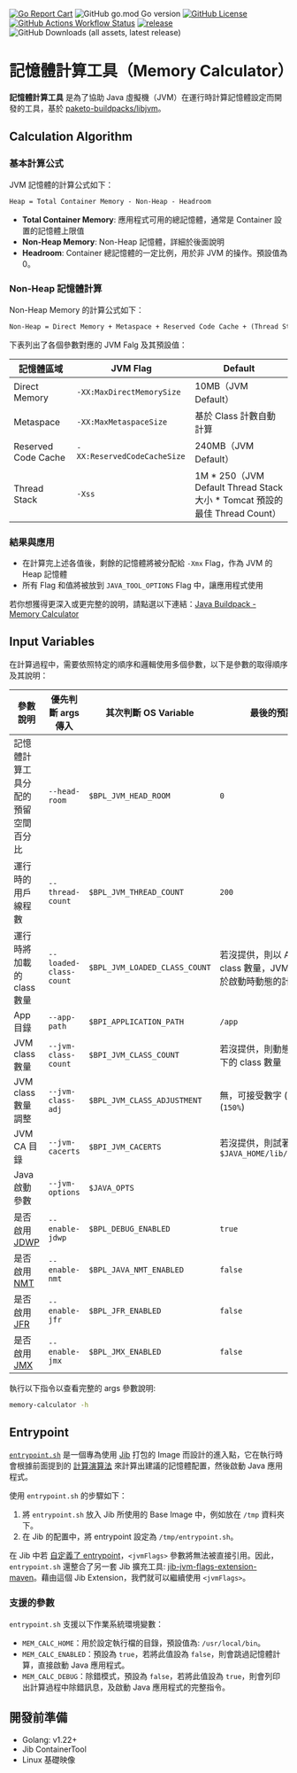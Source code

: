 [![Go Report Cart](https://goreportcard.com/badge/github.com/softleader/memory-calculator)](https://goreportcard.com/report/github.com/softleader/memory-calculator)
![GitHub go.mod Go version](https://img.shields.io/github/go-mod/go-version/softleader/memory-calculator)
[![GitHub License](https://img.shields.io/github/license/softleader/memory-calculator)](./LICENSE)
[![GitHub Actions Workflow Status](https://img.shields.io/github/actions/workflow/status/softleader/memory-calculator/test.yaml)](https://github.com/softleader/memory-calculator/actions)
[![release](https://img.shields.io/github/release/softleader/memory-calculator.svg)](https://github.com/softleader/memory-calculator/releases)
![GitHub Downloads (all assets, latest release)](https://img.shields.io/github/downloads/softleader/memory-calculator/latest/total)

# 記憶體計算工具（Memory Calculator）

**記憶體計算工具** 是為了協助 Java
虛擬機（JVM）在運行時計算記憶體設定而開發的工具，基於 [paketo-buildpacks/libjvm](https://github.com/paketo-buildpacks/libjvm/)。

## Calculation Algorithm

### 基本計算公式

JVM 記憶體的計算公式如下：

```markdown
Heap = Total Container Memory - Non-Heap - Headroom
```

- **Total Container Memory**: 應用程式可用的總記憶體，通常是 Container 設置的記憶體上限值
- **Non-Heap Memory**: Non-Heap 記憶體，詳細於後面說明
- **Headroom**: Container 總記憶體的一定比例，用於非 JVM 的操作。預設值為 0。

### Non-Heap 記憶體計算

Non-Heap Memory 的計算公式如下：

```markdown
Non-Heap = Direct Memory + Metaspace + Reserved Code Cache + (Thread Stack * Thread Count)
```

下表列出了各個參數對應的 JVM Falg 及其預設值：

| 記憶體區域 | JVM Flag | Default |
|-----------|----------|---------|
| Direct Memory | `-XX:MaxDirectMemorySize` | 10MB（JVM Default） |
| Metaspace | `-XX:MaxMetaspaceSize` | 基於 Class 計數自動計算 |
| Reserved Code Cache | `-XX:ReservedCodeCacheSize` | 240MB（JVM Default） |
| Thread Stack | `-Xss` | 1M * 250（JVM Default Thread Stack 大小 * Tomcat 預設的最佳 Thread Count） |

### 結果與應用

- 在計算完上述各值後，剩餘的記憶體將被分配給 `-Xmx` Flag，作為 JVM 的 Heap 記憶體
- 所有 Flag 和值將被放到 `JAVA_TOOL_OPTIONS` Flag 中，讓應用程式使用

若你想獲得更深入或更完整的說明，請點選以下連結：[Java Buildpack - Memory Calculator](https://paketo.io/docs/reference/java-reference/#memory-calculator)

## Input Variables

在計算過程中，需要依照特定的順序和邏輯使用多個參數，以下是參數的取得順序及其說明：

| 參數說明 | 優先判斷 args 傳入  | 其次判斷 OS Variable | 最後的預設值或行為 |
|---|---|---|---|
| 記憶體計算工具分配的預留空間百分比 | `--head-room` | `$BPL_JVM_HEAD_ROOM` | `0` |
| 運行時的用戶線程數 | `--thread-count` | `$BPL_JVM_THREAD_COUNT` | `200` |
| 運行時將加載的 class 數量 | `--loaded-class-count` | `$BPL_JVM_LOADED_CLASS_COUNT` | 若沒提供，則以 App 目錄，JVM class 數量，JVM class 數量調整，於啟動時動態的計算出建議值 |
| App 目錄 | `--app-path` | `$BPI_APPLICATION_PATH` | `/app` |
| JVM class 數量 | `--jvm-class-count` | `$BPI_JVM_CLASS_COUNT` | 若沒提供，則動態計算 `$JAVA_HOME` 下的 class 數量 |
| JVM class 數量調整 | `--jvm-class-adj` | `$BPL_JVM_CLASS_ADJUSTMENT` |  無，可接受數字 (`1000`) 或百分比 (`150%`) |
| JVM CA 目錄 | `--jvm-cacerts` | `$BPI_JVM_CACERTS` | 若沒提供，則試著使用 `$JAVA_HOME/lib/security/cacerts` |
| Java 啟動參數 | `--jvm-options` | `$JAVA_OPTS` | |
| 是否啟用 [JDWP](https://docs.oracle.com/javase/8/docs/technotes/guides/troubleshoot/introclientissues005.html) | `--enable-jdwp` | `$BPL_DEBUG_ENABLED` | `true` |
| 是否啟用 [NMT](https://docs.oracle.com/javase/8/docs/technotes/guides/troubleshoot/tooldescr007.html) | `--enable-nmt` | `$BPL_JAVA_NMT_ENABLED` | `false` |
| 是否啟用 [JFR](https://docs.oracle.com/javacomponents/jmc-5-4/jfr-runtime-guide/about.htm) | `--enable-jfr` | `$BPL_JFR_ENABLED` | `false` |
| 是否啟用 [JMX](https://www.oracle.com/java/technologies/javase/javamanagement.html) | `--enable-jmx` | `$BPL_JMX_ENABLED` | `false` |

執行以下指令以查看完整的 args 參數說明:

```sh
memory-calculator -h
```

## Entrypoint

[`entrypoint.sh`](./entrypoint.sh) 是一個專為使用 [Jib](https://github.com/GoogleContainerTools/jib) 打包的 Image 而設計的進入點，它在執行時會根據前面提到的 [計算演算法](#calculation-algorithm) 來計算出建議的記憶體配置，然後啟動 Java 應用程式。

使用 `entrypoint.sh` 的步驟如下：

1. 將 `entrypoint.sh` 放入 Jib 所使用的 Base Image 中，例如放在 `/tmp` 資料夾下。
2. 在 Jib 的配置中，將 entrypoint 設定為 `/tmp/entrypoint.sh`。

在 Jib 中若 [自定義了 entrypoint](https://github.com/GoogleContainerTools/jib/tree/master/jib-maven-plugin#custom-container-entrypoint)，`<jvmFlags>` 參數將無法被直接引用。因此，`entrypoint.sh` 還整合了另一套 Jib 擴充工具: [jib-jvm-flags-extension-maven](https://github.com/softleader/jib-jvm-flags-extension-maven)。藉由這個 Jib Extension，我們就可以繼續使用 `<jvmFlags>`。

### 支援的參數

`entrypoint.sh` 支援以下作業系統環境變數：

- `MEM_CALC_HOME`：用於設定執行檔的目錄，預設值為: `/usr/local/bin`。
- `MEM_CALC_ENABLED`：預設為 `true`，若將此值設為 `false`，則會跳過記憶體計算，直接啟動 Java 應用程式。
- `MEM_CALC_DEBUG`：除錯模式，預設為 `false`，若將此值設為 `true`，則會列印出計算過程中除錯訊息，及啟動 Java 應用程式的完整指令。

## 開發前準備

- Golang: v1.22+
- Jib ContainerTool
- Linux 基礎映像

